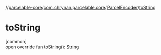 //[parcelable-core](../../../index.md)/[com.chrynan.parcelable.core](../index.md)/[ParcelEncoder](index.md)/[toString](to-string.md)

# toString

[common]\
open override fun [toString](to-string.md)(): [String](https://kotlinlang.org/api/latest/jvm/stdlib/kotlin/-string/index.html)

